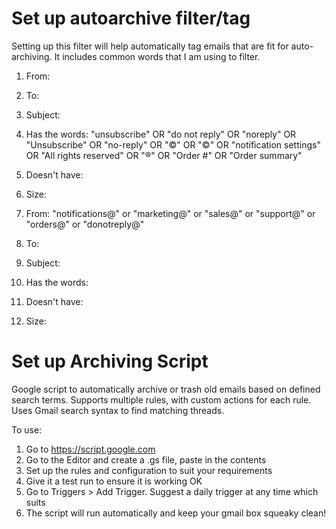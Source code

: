 # Set up autoarchive filter/tag

Setting up this filter will help automatically tag emails that are fit for auto-archiving. It includes common words that I am using to filter.

1. From:
2. To: 
3. Subject: 
4. Has the words: "unsubscribe" OR "do not reply" OR "noreply" OR "Unsubscribe" OR "no-reply" OR "©" OR "©" OR "notification settings" OR "All rights reserved" OR "®" OR "Order #" OR "Order summary"
5. Doesn't have:
6. Size: 

1. From: "notifications@" or "marketing@" or "sales@" or "support@" or "orders@" or "donotreply@"
2. To: 
3. Subject: 
4. Has the words:
5. Doesn't have:
6. Size: 

# Set up Archiving Script

Google script to automatically archive or trash old emails based on defined search terms.
Supports multiple rules, with custom actions for each rule.
Uses Gmail search syntax to find matching threads.

To use:

1. Go to https://script.google.com
2. Go to the Editor and create a .gs file, paste in the contents
3. Set up the rules and configuration to suit your requirements
4. Give it a test run to ensure it is working OK
5. Go to Triggers > Add Trigger. Suggest a daily trigger at any time which suits
6. The script will run automatically and keep your gmail box squeaky clean!
